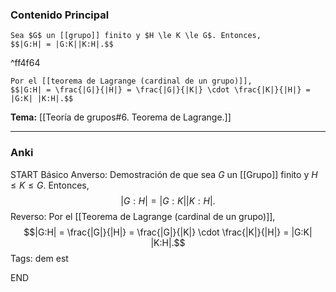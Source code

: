 ### Contenido Principal

```ad-cor
Sea $G$ un [[grupo]] finito y $H \le K \le G$. Entonces,
$$|G:H| = |G:K||K:H|.$$
```

^ff4f64

```ad-proof
Por el [[teorema de Lagrange (cardinal de un grupo)]],
$$|G:H| = \frac{|G|}{|H|} = \frac{|G|}{|K|} \cdot \frac{|K|}{|H|} = |G:K| |K:H|.$$
```

**Tema:** [[Teoría de grupos#6. Teorema de Lagrange.]]

---
### Anki

START
Básico
Anverso: Demostración de que sea $G$ un [[Grupo]] finito y $H \le K \le G$. Entonces,
$$|G:H| = |G:K||K:H|.$$
Reverso: Por el [[Teorema de Lagrange (cardinal de un grupo)]],
$$|G:H| = \frac{|G|}{|H|} = \frac{|G|}{|K|} \cdot \frac{|K|}{|H|} = |G:K| |K:H|.$$
Tags: dem est
<!--ID: 1727339263724-->
END
